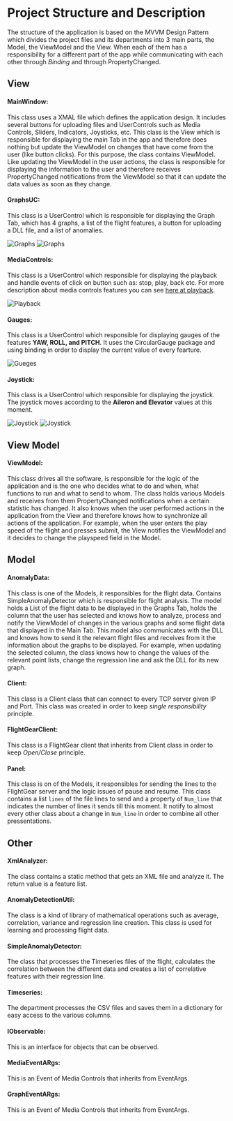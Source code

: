 # Project Structure and Description
The structure of the application is based on the MVVM Design Pattern which divides the project files and its departments into 3 main parts, the Model, the ViewModel and the View. When each of them has a responsibility for a different part of the app while communicating with each other through *Binding* and through PropertyChanged.

## View
#### MainWindow:
This class uses a XMAL file which defines the application design. It includes several buttons for uploading files and UserControls such as Media Controls, Sliders, Indicators, Joysticks, etc. This class is the View which is responsible for displaying the main Tab in the app and therefore does nothing but update the ViewModel on changes that have come from the user (like button clicks). For this purpose, the class contains ViewModel. Like updating the ViewModel in the user actions, the class is responsible for displaying the information to the user and therefore receives PropertyChanged notifications from the ViewModel so that it can update the data values as soon as they change.
#### GraphsUC:
This class is a UserControl which is responsible for displaying the Graph Tab, which has 4 graphs, a list of the flight features, a button for uploading a DLL file, and a list of anomalies.

![Graphs](https://i.imgur.com/ThG6gsF.png)
![Graphs](https://i.imgur.com/NYXzN35.png)
#### MediaControls:
This class is a UserControl which responsible for displaying the playback and handle events of click on button such as: stop, play, back etc. For more description about media controls features you can see [here at playback](https://github.com/tomershay100/Flight-Inspection-App/blob/main/README.md#features).

![Playback](https://i.imgur.com/GinKPMK.png)
#### Gauges:
This class is a UserControl which responsible for displaying gauges of the features **YAW, ROLL, and PITCH**. It uses the CircularGauge package and using binding in order to display the current value of every fearture.

![Gueges](https://i.imgur.com/8hLHtDs.png)
#### Joystick:
This class is a UserControl which responsible for displaying the joystick. The joystick moves according to the **Aileron and Elevator** values at this moment.

![Joystick](https://i.imgur.com/7TbFsVa.png)
![Joystick](https://i.imgur.com/v5NGTWj.png)

## View Model
#### ViewModel:
This class drives all the software, is responsible for the logic of the application and is the one who decides what to do and when, what functions to run and what to send to whom. The class holds various Models and receives from them PropertyChanged notifications when a certain statistic has changed. It also knows when the user performed actions in the application from the View and therefore knows how to synchronize all actions of the application. For example, when the user enters the play speed of the flight and presses submit, the View notifies the ViewModel and it decides to change the playspeed field in the Model.

## Model
#### AnomalyData:
This class is one of the Models, it responsibles for the flight data. Contains SimpleAnomalyDetector which is responsible for flight analysis. The model holds a List of the flight data to be displayed in the Graphs Tab, holds the column that the user has selected and knows how to analyze, process and notify the ViewModel of changes in the various graphs and some flight data that displayed in the Main Tab. This model also communicates with the DLL and knows how to send it the relevant flight files and receives from it the information about the graphs to be displayed. For example, when updating the selected column, the class knows how to change the values of the relevant point lists, change the regression line and ask the DLL for its new graph.
#### Client:
This class is a Client class that can connect to every TCP server given IP and Port. This class was created in order to keep _single responsibility_ principle.
#### FlightGearClient:
This class is a FlightGear client that inherits from Client class in order to keep _Open/Close_ principle.
#### Panel:
This class is on of the Models, it responsibles for sending the lines to the FlightGear server and the logic issues of pause and resume. This class contains a list ```lines``` of the file lines to send and a property of ```Num_line``` that indicates the number of lines it sends till this moment. It notify to almost every other class about a change in ```Num_line``` in order to combine all other pressentations.

## Other
#### XmlAnalyzer:
The class contains a static method that gets an XML file and analyze it. The return value is a feature list.
#### AnomalyDetectionUtil:
The class is a kind of library of mathematical operations such as average, correlation, variance and regression line creation. This class is used for learning and processing flight data.
#### SimpleAnomalyDetector:
The class that processes the Timeseries files of the flight, calculates the correlation between the different data and creates a list of correlative features with their regression line.
#### Timeseries:
The department processes the CSV files and saves them in a dictionary for easy access to the various columns.
#### IObservable:
This is an interface for objects that can be observed.
#### MediaEventARgs:
This is an Event of Media Controls that inherits from EventArgs.
#### GraphEventARgs:
This is an Event of Media Controls that inherits from EventArgs.
